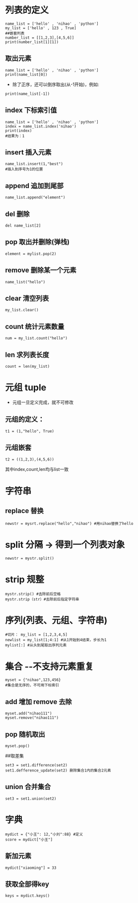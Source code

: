 # 列表的定义
```
name_list = ['hello' , 'nihao' , 'python']
my_list = ['hello' , 123 , True]
##嵌套列表 
number_list = [[1,2,3],[4,5,6]]
print(number_list[1][1])
```

## 取出元素
```
name_list = ['hello' , 'nihao' , 'python']
print(name_list[0])
```
* 除了正序，还可以倒序取出(从-1开始)，例如:
```
print(name_list[-1])
```
## index 下标索引值
```
name_list = ['hello' , 'nihao' , 'python']
index = name_list.index('nihao')
print(index)
#结果为：1
```
## insert 插入元素
```
name_list.insert(1,"best")
#插入到序号为1的位置
```
## append 追加到尾部
```
name_list.append("element")
```
## del 删除
```
del name_list[2]
```
## pop 取出并删除(弹栈)
```
element = mylist.pop(2)
```
## remove 删除某一个元素
```
name_list("hello")
```
## clear 清空列表
```
my_list.clear()
```
## count 统计元素数量
```
num = my_list.count("hello")
```
## len 求列表长度
```
count = len(my_list)
```

# 元组 tuple
* 元组一旦定义完成，就不可修改
## 元组的定义：
```
t1 = (1,"hello", True)
```
## 元组嵌套
```
t2 = ((1,2,3),(4,5,6))
```
其中index,count,len均与list一致

# 字符串
## replace 替换
```newstr = mysrt.replace("hello","nihao") #用nihao替换了hello```
# split 分隔 -> 得到一个列表对象
```
newstr = mystr.split()
```
# strip 规整
```
mystr.strip() #去除前后空格
mystr.strip（str）#去除前后指定字符串
```

# 序列(列表、元组、字符串) 
```
#切片： my_list = [1,2,3,4,5]
newlist = my_list[1;4:1] #从1开始到4结束，步长为1
mylist[:] #从头到尾取出序列元素
```

# 集合 --不支持元素重复
```
myset = {"nihao",123,456}
#集合是无序的，不可用下标索引
```
## add 增加 remove 去除
```
myset.add("nihao111")
myset.remove("nihao111")
```
## pop 随机取出
```
myset.pop()
```

##取差集
```
set3 = set1.difference(set2)
set1.defference_update(set2) 删除集合1内的集合2元素
```
## union 合并集合
```
set3 = set1.union(set2)
```

# 字典
```
mydict = {"小王": 12,"小刘":88} #定义
score = mydict["小王"] 
```
## 新加元素
```
mydict["xiaoming"] = 33
```
## 获取全部得key
```
keys = mydict.keys()  
```
